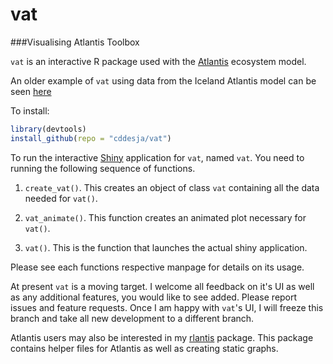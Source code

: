 # vat
###Visualising Atlantis Toolbox 

`vat` is an interactive R package used with the [Atlantis](http://atlantis.cmar.csiro.au/) ecosystem model. 

An older example of `vat` using data from the Iceland Atlantis model can be seen [here](http://130.208.71.121:3838/vat)

To install: 

```R
library(devtools)
install_github(repo = "cddesja/vat")
```

To run the interactive [Shiny](http://shiny.rstudio.com/) application for `vat`, named `vat`. You need to running the following sequence of functions.

1. `create_vat()`. This creates an object of class `vat` containing all the data needed for `vat()`.

2. `vat_animate()`. This function creates an animated plot necessary for `vat()`.

3. `vat()`. This is the function that launches the actual shiny application.

Please see each functions respective manpage for details on its usage. 

At present `vat` is a moving target. I welcome all feedback on it's UI as well as any additional features, you would like to see added. Please report issues and feature requests. Once I am happy with `vat`'s UI, I will freeze this branch and take all new development to a different branch. 

Atlantis users may also be interested in my [rlantis](http://github.com/cddesja/rlantis) package. This package contains helper files for Atlantis as well as creating static graphs.
